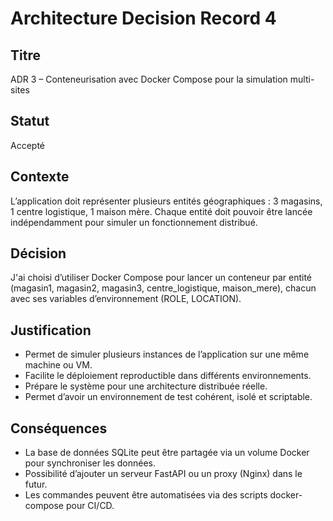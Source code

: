 # Architecture Decision Record 4
## Titre
ADR 3 – Conteneurisation avec Docker Compose pour la simulation multi-sites

## Statut
Accepté

## Contexte
L’application doit représenter plusieurs entités géographiques : 3 magasins, 1 centre logistique, 1 maison mère. Chaque entité doit pouvoir être lancée indépendamment pour simuler un fonctionnement distribué.

## Décision
J'ai choisi d’utiliser Docker Compose pour lancer un conteneur par entité (magasin1, magasin2, magasin3, centre_logistique, maison_mere), chacun avec ses variables d’environnement (ROLE, LOCATION).

## Justification
- Permet de simuler plusieurs instances de l’application sur une même machine ou VM.
- Facilite le déploiement reproductible dans différents environnements.
- Prépare le système pour une architecture distribuée réelle.
- Permet d’avoir un environnement de test cohérent, isolé et scriptable.

## Conséquences
- La base de données SQLite peut être partagée via un volume Docker pour synchroniser les données.
- Possibilité d’ajouter un serveur FastAPI ou un proxy (Nginx) dans le futur.
- Les commandes peuvent être automatisées via des scripts docker-compose pour CI/CD.